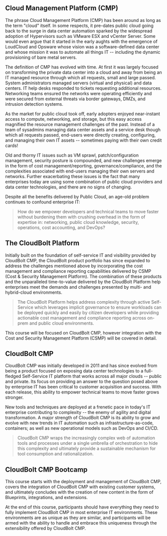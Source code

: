 ## Cloud Management Platform (CMP)

The phrase Cloud Management Platform (CMP) has been around as long as the term "cloud" itself. In some respects, it pre-dates public cloud going back to the surge in data center automation sparked by the widespread adoption of Hypervisors such as VMware ESX and vCenter Server. Some would even argue that it started in the early aughts with the emergence of LoudCloud and Opsware whose vision was a software-defined data center and whose mission it was to automate all things IT -- including the dynamic provisioning of bare metal servers.

The definition of CMP has evolved with time. At first it was largely focused on transforming the private data center into a cloud and away from being an IT managed resource through which all requests, small and large passed. System administrators managed servers (virtual and physical) and data centers. IT help desks responded to tickets requesting additional resources. Networking teams ensured the networks were operating efficiently and were secured from external threats via border gateways, DMZs, and intrusion detection systems.

As the market for public cloud took off, early adopters enjoyed near-instant access to compute, networking, and storage, but this easy access magnified the resource management challenges of the past. Instead of a team of sysadmins managing data center assets and a service desk though which all requests passed, end-users were directly creating, configuring, and managing their own IT assets -- sometimes paying with their own credit cards!

Old and thorny IT issues such as VM sprawl, patch/configuration management, security posture is compounded, and new challenges emerge in the form of cost management/reporting, governance/compliance, and the complexities associated with end-users managing their own servers and networks. Further exacerbating these issues is the fact that many enterprises today are using some combination of public cloud providers and data center technologies, and there are no signs of changing.

Despite all the benefits delivered by Public Cloud, an age-old problem continues to confound enterprise IT: 

> How do we empower developers and technical teams to move faster without burdening them with crushing overhead in the form of expertise in: networking, public cloud knowledge, security, operations, cost accounting, and DevOps?

## The CloudBolt Platform

Initially built on the foundation of self-service IT and visibility provided by CloudBolt CMP, the CloudBolt product portfolio has since expanded to address the challenges mentioned above by incorporating the cost management and compliance reporting capabilities delivered by CSMP (Cost & Security Management Platform). The combination of these products and the unparalleled time-to-value delivered by the CloudBolt Platform help enterprises meet the demands and challenges presented by multi- and hybrid-cloud environments. 

> The CloudBolt Platform helps address complexity through active Self-Service which leverages implicit governance to ensure workloads can be deployed quickly and easily by citizen developers while providing actionable cost management and compliance reporting across on-prem and public cloud environments.

This course will be focused on CloudBolt CMP, however integration with the Cost and Security Management Platform (CSMP) will be covered in detail.

## CloudBolt CMP

CloudBolt CMP was initially developed in 2011 and has since evolved from being a product focused on exposing data center technologies to a full-fledged Self-Service IT platform that works across all major clouds -- public and private. Its focus on providing an answer to the question posed above by enterprise IT has been critical to customer acquisition and success. With each release, this ability to empower technical teams to move faster grows stronger. 

New tools and techniques are deployed at a frenetic pace in today's IT enterprise contributing to complexity -- the enemy of agility and digital transformation. A major strength of CloudBolt CMP is its ability to grow and evolve with new trends in IT automation such as infrastructure-as-code, containers; as well as new operational models such as DevOps and CI/CD. 

> CloudBolt CMP wraps the increasingly complex web of automation tools and processes under a single umbrella of orchestration to hide this complexity and ultimately provide a sustainable mechanism for tool consumption and rationalization.

## CloudBolt CMP Bootcamp

This course starts with the deployment and management of CloudBolt CMP, covers the integration of CloudBolt CMP with existing customer systems, and ultimately concludes with the creation of new content in the form of Blueprints, integrations, and extensions. 

At the end of this course, participants should have everything they need to fully implement CloudBolt CMP in most enterprise IT environments. These environments are as unique as they are similar, and participants will be armed with the ability to handle and embrace this uniqueness through the extensibility offered by CloudBolt CMP.

